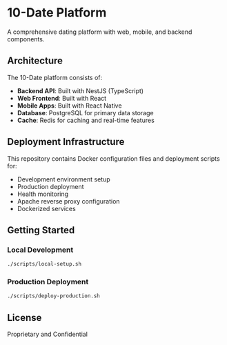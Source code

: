 # 10-Date Platform

A comprehensive dating platform with web, mobile, and backend components.

## Architecture

The 10-Date platform consists of:

- **Backend API**: Built with NestJS (TypeScript)
- **Web Frontend**: Built with React
- **Mobile Apps**: Built with React Native
- **Database**: PostgreSQL for primary data storage
- **Cache**: Redis for caching and real-time features

## Deployment Infrastructure

This repository contains Docker configuration files and deployment scripts for:  

- Development environment setup
- Production deployment
- Health monitoring
- Apache reverse proxy configuration
- Dockerized services

## Getting Started

### Local Development

```bash
./scripts/local-setup.sh
```

### Production Deployment

```bash
./scripts/deploy-production.sh
```

## License

Proprietary and Confidential
